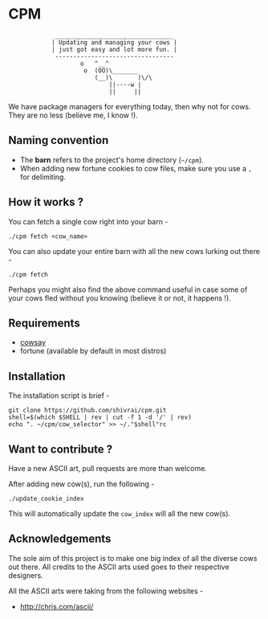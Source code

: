 # CPM

```
             _________________________________
            | Updating and managing your cows |
            | just got easy and lot more fun. |
             ---------------------------------
                    o   ^__^
                     o  (OO)\_______
                        (__)\       )\/\
                            ||----w |
                            ||     ||

```

We have package managers for everything today, then why not for cows. They are no less (believe me, I know !).

## Naming convention
* The **barn** refers to the project's home directory (`~/cpm`).
* When adding new fortune cookies to cow files, make sure you use a `,` for delimiting.

## How it works ?
You can fetch a single cow right into your barn -
```
./cpm fetch <cow_name>
```

You can also update your entire barn with all the new cows lurking out there -
```
./cpm fetch
```
Perhaps you might also find the above command useful in case some of your cows fled without you knowing (believe it or not, it happens !).

## Requirements
* [cowsay](https://www.npmjs.com/package/cowsay)
* fortune (available by default in most distros)

## Installation
The installation script is brief -
```
git clone https://github.com/shivrai/cpm.git
shell=$(which $SHELL | rev | cut -f 1 -d '/' | rev)
echo ". ~/cpm/cow_selector" >> ~/."$shell"rc
```

## Want to contribute ?
Have a new ASCII art, pull requests are more than welcome.

After adding new cow(s), run the following -
```
./update_cookie_index
```
This will automatically update the `cow_index` will all the new cow(s).

## Acknowledgements
The sole aim of this project is to make one big index of all the diverse cows out there. All credits to the ASCII arts used goes to their respective designers.

All the ASCII arts were taking from the following websites -
* http://chris.com/ascii/
